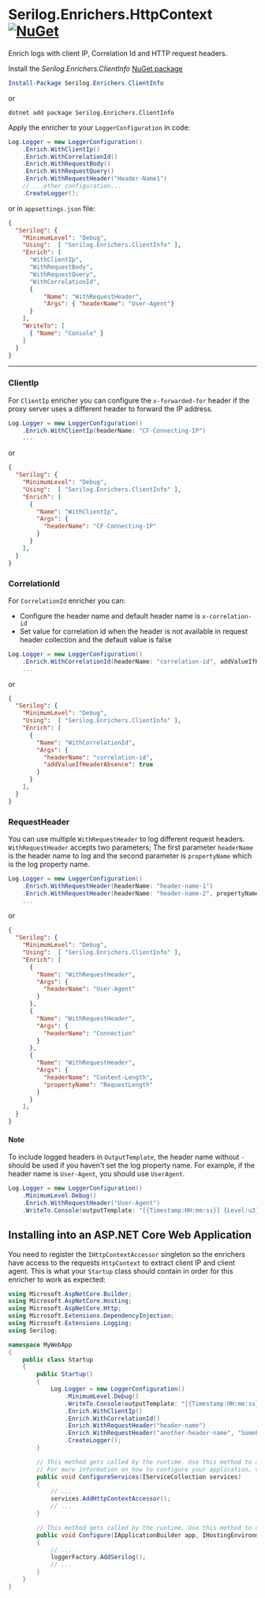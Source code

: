 # Serilog.Enrichers.HttpContext [![NuGet](http://img.shields.io/nuget/v/Serilog.Enrichers.ClientInfo.svg?style=flat)](https://www.nuget.org/packages/Serilog.Enrichers.ClientInfo/)
Enrich logs with client IP, Correlation Id and HTTP request headers.

Install the _Serilog.Enrichers.ClientInfo_ [NuGet package](https://www.nuget.org/packages/Serilog.Enrichers.ClientInfo/)

```powershell
Install-Package Serilog.Enrichers.ClientInfo
```
or
```shell
dotnet add package Serilog.Enrichers.ClientInfo
```

Apply the enricher to your `LoggerConfiguration` in code:

```csharp
Log.Logger = new LoggerConfiguration()
    .Enrich.WithClientIp()
    .Enrich.WithCorrelationId()
    .Enrich.WithRequestBody()
    .Enrich.WithRequestQuery()
    .Enrich.WithRequestHeader("Header-Name1")
    // ...other configuration...
    .CreateLogger();
```

or in `appsettings.json` file:
```json
{
  "Serilog": {
    "MinimumLevel": "Debug",
    "Using":  [ "Serilog.Enrichers.ClientInfo" ],
    "Enrich": [
      "WithClientIp",
      "WithRequestBody",
      "WithRequestQuery",
      "WithCorrelationId",
      {
          "Name": "WithRequestHeader",
          "Args": { "headerName": "User-Agent"}
      }
    ],
    "WriteTo": [
      { "Name": "Console" }
    ]
  }
}
```

---

### ClientIp
For `ClientIp` enricher you can configure the `x-forwarded-for` header if the proxy server uses a different header to forward the IP address.
```csharp
Log.Logger = new LoggerConfiguration()
    .Enrich.WithClientIp(headerName: "CF-Connecting-IP")
    ...
```
or
```json
{
  "Serilog": {
    "MinimumLevel": "Debug",
    "Using":  [ "Serilog.Enrichers.ClientInfo" ],
    "Enrich": [
      {
        "Name": "WithClientIp",
        "Args": {
          "headerName": "CF-Connecting-IP"
        }
      }
    ],
  }
}
```
### CorrelationId
For `CorrelationId` enricher you can:
- Configure the header name and default header name is `x-correlation-id`
- Set value for correlation id when the header is not available in request header collection and the default value is false
```csharp
Log.Logger = new LoggerConfiguration()
    .Enrich.WithCorrelationId(headerName: "correlation-id", addValueIfHeaderAbsence: true)
    ...
```
or
```json
{
  "Serilog": {
    "MinimumLevel": "Debug",
    "Using":  [ "Serilog.Enrichers.ClientInfo" ],
    "Enrich": [
      {
        "Name": "WithCorrelationId",
        "Args": {
          "headerName": "correlation-id",
          "addValueIfHeaderAbsence": true
        }
      }
    ],
  }
}
```
### RequestHeader
You can use multiple `WithRequestHeader` to log different request headers. `WithRequestHeader` accepts two parameters; The first parameter `headerName` is the header name to log 
and the second parameter is `propertyName` which is the log property name.
```csharp
Log.Logger = new LoggerConfiguration()
    .Enrich.WithRequestHeader(headerName: "header-name-1")
    .Enrich.WithRequestHeader(headerName: "header-name-2", propertyName: "SomeHeaderName")
    ...
```
or
```json
{
  "Serilog": {
    "MinimumLevel": "Debug",
    "Using":  [ "Serilog.Enrichers.ClientInfo" ],
    "Enrich": [
      {
        "Name": "WithRequestHeader",
        "Args": {
          "headerName": "User-Agent"
        }
      },
      {
        "Name": "WithRequestHeader",
        "Args": {
          "headerName": "Connection"
        }
      },
      {
        "Name": "WithRequestHeader",
        "Args": {
          "headerName": "Content-Length",
          "propertyName": "RequestLength"
        }
      }
    ],
  }
}
```

#### Note
To include logged headers in `OutputTemplate`, the header name without `-` should be used if you haven't set the log property name. For example, if the header name is `User-Agent`, you should use `UserAgent`.
```csharp
Log.Logger = new LoggerConfiguration()
    .MinimumLevel.Debug()
    .Enrich.WithRequestHeader("User-Agent")
    .WriteTo.Console(outputTemplate: "[{Timestamp:HH:mm:ss}] {Level:u3} {UserAgent} {Message:lj}{NewLine}{Exception}")
```

## Installing into an ASP.NET Core Web Application
You need to register the `IHttpContextAccessor` singleton so the enrichers have access to the requests `HttpContext` to extract client IP and client agent.
This is what your `Startup` class should contain in order for this enricher to work as expected:

```cs
using Microsoft.AspNetCore.Builder;
using Microsoft.AspNetCore.Hosting;
using Microsoft.AspNetCore.Http;
using Microsoft.Extensions.DependencyInjection;
using Microsoft.Extensions.Logging;
using Serilog;

namespace MyWebApp
{
    public class Startup
    {
        public Startup()
        {
            Log.Logger = new LoggerConfiguration()
                .MinimumLevel.Debug()
                .WriteTo.Console(outputTemplate: "[{Timestamp:HH:mm:ss}] {Level:u3} CLient IP: {ClientIp} Correlation Id: {CorrelationId} header-name: {headername} {Message:lj}{NewLine}{Exception}")
                .Enrich.WithClientIp()
                .Enrich.WithCorrelationId()
                .Enrich.WithRequestHeader("header-name")
                .Enrich.WithRequestHeader("another-header-name", "SomePropertyName")
                .CreateLogger();
        }

        // This method gets called by the runtime. Use this method to add services to the container.
        // For more information on how to configure your application, visit https://go.microsoft.com/fwlink/?LinkID=398940
        public void ConfigureServices(IServiceCollection services)
        {
            // ...
            services.AddHttpContextAccessor();
            // ...
        }

        // This method gets called by the runtime. Use this method to configure the HTTP request pipeline.
        public void Configure(IApplicationBuilder app, IHostingEnvironment env, ILoggerFactory loggerFactory)
        {
            // ...
            loggerFactory.AddSerilog();
            // ...
        }
    }
}
```
